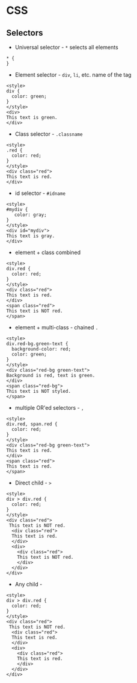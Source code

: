 # CSS

## Selectors
* Universal selector - `*` selects all elements
```
* {
}
```
* Element selector - `div`, `li`, etc. name of the tag
```
<style>
div {
  color: green;
}
</style>
<div>
This text is green.
</div>
```
* Class selector - `.classname`
```
<style>
.red {
  color: red;
}
</style>
<div class="red">
This text is red.
</div>
```
* id selector - `#idname`
```
<style>
#mydiv {
   color: gray;
}
</style>
<div id="mydiv">
This text is gray.
</div>
```
* element + class combined
```
<style>
div.red {
  color: red;
}
</style>
<div class="red">
This text is red.
</div>
<span class="red">
This text is NOT red.
</span>
```
* element + multi-class - chained `.`
```
<style>
div.red-bg.green-text {
  background-color: red;
  color: green;
}
</style>
<div class="red-bg green-text">
Background is red, text is green.
</div>
<span class="red-bg">
This text is NOT styled.
</span>
```
* multiple OR'ed selectors - `,`
```
<style>
div.red, span.red {
  color: red;
}
</style>
<div class="red-bg green-text">
This text is red.
</div>
<span class="red">
This text is red.
</span>
```
* Direct child - `>`
```
<style>
div > div.red {
  color: red;
}
</style>
<div class="red">
 This text is NOT red.
  <div class="red">
  This text is red.
  </div>
  <div>
    <div class="red">
    This text is NOT red.
    </div>
  </div>
</div>
```
* Any child - ` `
```
<style>
div > div.red {
  color: red;
}
</style>
<div class="red">
 This text is NOT red.
  <div class="red">
  This text is red.
  </div>
  <div>
    <div class="red">
    This text is red.
    </div>
  </div>
</div>
```
